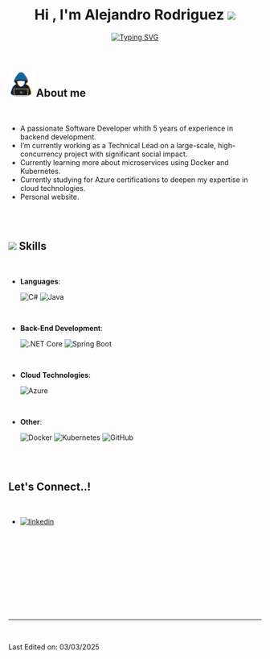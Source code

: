 
<h1 align="center"><b>Hi , I'm Alejandro Rodriguez </b><img src="https://media.giphy.com/media/hvRJCLFzcasrR4ia7z/giphy.gif" width="35"></h1>

<p align="center">
<a href="https://git.io/typing-svg"><img src="https://readme-typing-svg.demolab.com?font=Fira+Code&duration=2000&pause=2000&color=07F7E4&background=FFFFFF00&center=true&width=480&height=48&lines=Passionate+Software+Engineer;Always+researching+and+practicing;Challenges+fuel+my+motivation+and+growth" alt="Typing SVG" /></a>
</p>


<br>



 
## <picture><img src = "https://raw.githubusercontent.com/alejandro64311/images/main/about_me.gif" width = 50px></picture> About me

<br>

- A passionate Software Developer whith 5 years of experience in backend development.
- I’m currently working as a Technical Lead on a large-scale, high-concurrency project with significant social impact.
- Currently learning more about microservices using Docker and Kubernetes.
- Currently studying for Azure certifications to deepen my expertise in cloud technologies.
- Personal website.

<br><br>


## <img src="https://media2.giphy.com/media/QssGEmpkyEOhBCb7e1/giphy.gif?cid=ecf05e47a0n3gi1bfqntqmob8g9aid1oyj2wr3ds3mg700bl&rid=giphy.gif" width ="25"><b> Skills</b>
<br>

<p align="center">

- **Languages**:
  
  ![C#](https://img.shields.io/badge/C%23-%232370ED.svg?style=for-the-badge&logo=c-sharp&logoColor=white)
  ![Java](https://img.shields.io/badge/Java-%23ED8B00.svg?style=for-the-badge&logo=java&logoColor=white)

<br>

- **Back-End Development**:

  ![.NET Core](https://img.shields.io/badge/.NET%20Core-5C2D91?style=for-the-badge&logo=.net&logoColor=white)
  ![Spring Boot](https://img.shields.io/badge/Spring%20Boot-%236DB33F.svg?style=for-the-badge&logo=springboot&logoColor=white)

<br>

- **Cloud Technologies**:

  ![Azure](https://img.shields.io/badge/Microsoft%20Azure-0089D6?style=for-the-badge&logo=microsoft-azure&logoColor=white)

<br>

- **Other**:

  ![Docker](https://img.shields.io/badge/Docker-%230db7ed.svg?style=for-the-badge&logo=docker&logoColor=white)
  ![Kubernetes](https://img.shields.io/badge/Kubernetes-%23326ce5.svg?style=for-the-badge&logo=kubernetes&logoColor=white)
  ![GitHub](https://img.shields.io/badge/GitHub-%23121011.svg?style=for-the-badge&logo=github&logoColor=white)





</p>

<br>
<br>




## <b> Let's Connect..!</b>
<br>
<div align='left'>

<ul>

<li>
<a href="https://www.linkedin.com/in/duvan-alejandro-rodriguez-rojas-2346a8171/" target="_blank">
<img src="https://img.shields.io/badge/linkedin:  0xabdulkhalid-%2300acee.svg?color=405DE6&style=for-the-badge&logo=linkedin&logoColor=white" alt=linkedin style="margin-bottom: 5px;"/>
</a>
</li>

<br>



<br>

	
</ul>
</div>

<br>
<br>
<br>

<div align='center'>


</div>
<br>
<br>
<br>
<br>

---

<br>


Last Edited on: 03/03/2025
<!--
**alejandro64311/alejandro64311** is a ✨ _special_ ✨ repository because its `README.md` (this file) appears on your GitHub profile.

Here are some ideas to get you started:

- 🔭 I’m currently working on ...
- 🌱 I’m currently learning ...
- 👯 I’m looking to collaborate on ...
- 🤔 I’m looking for help with ...
- 💬 Ask me about ...
- 📫 How to reach me: ...
- 😄 Pronouns: ...
- ⚡ Fun fact: ...
-->
